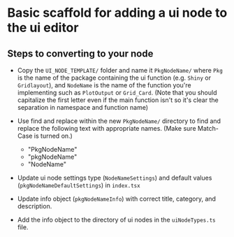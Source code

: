 # Basic scaffold for adding a ui node to the ui editor

## Steps to converting to your node

- Copy the `UI_NODE_TEMPLATE/` folder and name it `PkgNodeName/` where `Pkg` is the name of the package containing the ui function (e.g. `Shiny` or `Gridlayout`), and `NodeName` is the name of the function you're implementing such as `PlotOutput` or `Grid_Card`. (Note that you should capitalize the first letter even if the main function isn't so it's clear the separation in namespace and function name)

- Use find and replace within the new `PkgNodeName/` directory to find and replace the following text with appropriate names. (Make sure Match-Case is turned on.)
  - "PkgNodeName"
  - "pkgNodeName"
  - "NodeName"
- Update ui node settings type (`NodeNameSettings`) and default values (`pkgNodeNameDefaultSettings`) in `index.tsx`
- Update info object (`pkgNodeNameInfo`) with correct title, category, and description.
- Add the info object to the directory of ui nodes in the `uiNodeTypes.ts` file.
